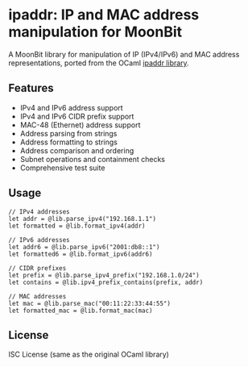 # ipaddr: IP and MAC address manipulation for MoonBit

A MoonBit library for manipulation of IP (IPv4/IPv6) and MAC address representations, ported from the OCaml [ipaddr library](https://github.com/mirage/ocaml-ipaddr).

## Features

- IPv4 and IPv6 address support
- IPv4 and IPv6 CIDR prefix support  
- MAC-48 (Ethernet) address support
- Address parsing from strings
- Address formatting to strings
- Address comparison and ordering
- Subnet operations and containment checks
- Comprehensive test suite

## Usage

```moonbit
// IPv4 addresses
let addr = @lib.parse_ipv4("192.168.1.1")
let formatted = @lib.format_ipv4(addr)

// IPv6 addresses  
let addr6 = @lib.parse_ipv6("2001:db8::1")
let formatted6 = @lib.format_ipv6(addr6)

// CIDR prefixes
let prefix = @lib.parse_ipv4_prefix("192.168.1.0/24")
let contains = @lib.ipv4_prefix_contains(prefix, addr)

// MAC addresses
let mac = @lib.parse_mac("00:11:22:33:44:55")
let formatted_mac = @lib.format_mac(mac)
```

## License

ISC License (same as the original OCaml library)